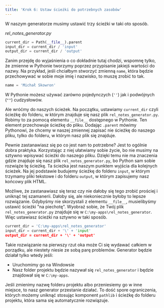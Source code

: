 ```yaml
---
title: 'Krok 6: Ustaw ścieżki do potrzebnych zasobów'
---
```


W naszym generatorze musimy ustawić trzy ścieżki w taki oto sposób.

_rel_notes_generator.py_

```python
current_dir = Path(__file__).parent
input_dir = current_dir / 'input'
output_dir = current_dir / 'output'
```

Zanim przejdę do wyjaśnienia o co dokładnie tutaj chodzi, wspomnę tylko, że
zmienne w Pythonie tworzymy poprzez przypisanie jakiejś wartości do nazwy. Na
przykład, jeśli chciałbym stworzyć zmienną `name`, która będzie przechowywać w
sobie moje imię i nazwisko, to muszę zrobić to tak.

```python
name = 'Michał Skowron'
```

W Pythonie możesz używać zarówno pojedynczych (`''`) jak i podwójnych (`""`)
cudzysłowów.

Ale wróćmy do naszych ścieżek. Na początku, ustawiamy `current_dir` czyli
ścieżkę do folderu, w którym znajduje się nasz plik `rel_notes_generator.py`.
Robimy to za pomocą elementu `__file__` dostępnego w Pythonie. Ten element
przechowuje ścieżkę do pliku. Dodając `.parent` mówimy Pythonowi, że chcemy w
naszej zmiennej zapisać nie ścieżkę do naszego pliku, tylko do folderu, w którym
nasz plik się znajduje.

Pewnie zastanawiasz się po co jest nam to potrzebne? Jest to ogólnie dobra
praktyka. Korzystając z niej ułatwiamy sobie życie, bo nie musimy na sztywno
wpisywać ścieżki do naszego pliku. Dzięki temu nie ma znaczenia gdzie znajduje
się nasz plik `rel_notes_generator.py`, bo Python sam sobie rozwiąże tę ścieżkę.
Ta ścieżka jest naszym punktem wyjścia dla kolejnych ścieżek. Na jej podstawie
budujemy ścieżkę do folderu `input`, w którym trzymamy pliki tekstowe i do
folderu `output`, w którym zapisujemy nasz końcowy plik HTML.

Możliwe, że zastanawiasz się teraz czy nie dałoby się tego zrobić prościej i
uniknąć tej szamanerii. Dałoby się, ale niekoniecznie byłoby to lepsze
rozwiązanie. Gdybyśmy nie skorzystali z elementu `__file__`, musielibyśmy
ustawić ścieżki "na piechotę". Wyobraź sobie, że Twój plik
`rel_notes_generator.py` znajduje się w `C:\my-apps\rel_notes_generator`. Więc
ustawiasz ścieżki na sztywno w taki sposób.

```python
current_dir = 'C:\my-apps\rel_notes_generator'
input_dir = current_dir + '\' + 'input'
output_dir = current_dir + '\' + 'output'
```

Takie rozwiązanie na pierwszy rzut oka może Ci się wydawać całkiem w porządku,
ale niestety niesie ze sobą parę problemów. Generator będzie działał tylko wtedy
jeśli:

- Uruchomimy go na Windowsie
- Nasz folder projektu będzie nazywał się `rel_notes_generator` i będzie
  znajdował się w `C:\my-apps`.

Jeśli zmienimy nazwę folderu projektu albo przeniesiemy go w inne miejsce, to
nasz generator przestanie działać. To dość spore ograniczenia, których możemy
uniknąć stosując komponent `pathlib` i ścieżkę do folderu projektu, która sama
się automatycznie rozwiązuje.
